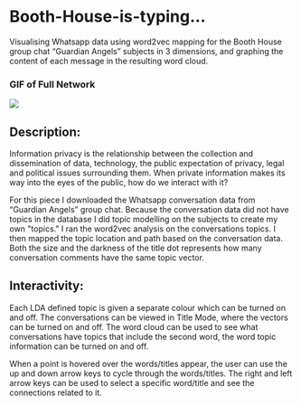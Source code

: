 # Booth-House-is-typing...
Visualising Whatsapp data using word2vec mapping for the Booth House group chat “Guardian Angels” subjects in 3 dimensions, and graphing the content of each message in the resulting word cloud.
### GIF of Full Network

![](https://github.com/saralafia/adrl/blob/master/3_network/Interactive_Visualisation/screen_record_compress.gif)

## Description:
Information privacy is the relationship between the collection and dissemination of data, technology, the public expectation of privacy, legal and political issues surrounding them. When private information makes its way into the eyes of the public, how do we interact with it?  

For this piece I downloaded the Whatsapp conversation data from “Guardian Angels” group chat. Because the conversation data did not have topics in the database I did topic modelling on the subjects to create my own "topics." I ran the word2vec analysis on the conversations topics. I then mapped the topic location and path based on the conversation data. Both the size and the darkness of the title dot represents how many conversation comments have the same topic vector.

## Interactivity:
Each LDA defined topic is given a separate colour which can be turned on and off. The conversations can be viewed in Title Mode, where the vectors can be turned on and off.
The word cloud can be used to see what conversations have topics that include the second word, the word topic information can be turned on and off.

When a point is hovered over the words/titles appear, the user can use the up and down arrow keys to cycle through the words/titles. The right and left arrow keys can be used to select a specific word/title and see the connections related to it.
